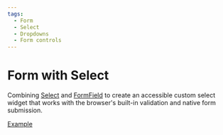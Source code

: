 ```yaml
---
tags:
  - Form
  - Select
  - Dropdowns
  - Form controls
---
```


# Form with Select

<div data-description>

Combining <a href="/components/select">Select</a> and <a href="/components/form">FormField</a> to create an accessible custom select widget that works with the browser's built-in validation and native form submission.

</div>

<div data-tags></div>

<a href="./index.tsx" data-playground>Example</a>
